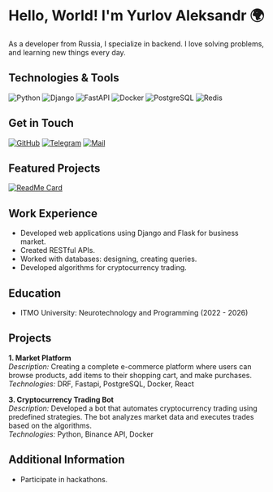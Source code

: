 <!--
**AlexYrlv/AlexYrlv** is a ✨ _special_ ✨ repository because its `README.md` (this file) appears on your GitHub profile.

Here are some ideas to get you started:

- 🔭 I’m currently working on ...
- 🌱 I’m currently learning ...
- 👯 I’m looking to collaborate on ...
- 🤔 I’m looking for help with ...
- 💬 Ask me about ...
- 📫 How to reach me: ...
- 😄 Pronouns: ...
- ⚡ Fun fact: ...
--> 

# Hello, World! I'm Yurlov Aleksandr 🌍

As a developer from Russia, I specialize in backend. I love solving problems, and learning new things every day. 

## Technologies & Tools

![Python](https://img.shields.io/badge/-Python-000?&logo=python)
![Django](https://img.shields.io/badge/-Django-000?&logo=django)
![FastAPI](https://img.shields.io/badge/-FastAPI-000?&logo=fastapi)
![Docker](https://img.shields.io/badge/-Docker-000?&logo=docker)
![PostgreSQL](https://img.shields.io/badge/-PostgreSQL-000?&logo=postgresql)
![Redis](https://img.shields.io/badge/-Redis-000?&logo=redis)


## Get in Touch

[![GitHub](https://img.shields.io/badge/GitHub-000?&logo=github)](https://github.com/AlexYrlv)
[![Telegram](https://img.shields.io/badge/Telegram-000?&logo=telegram)](https://t.me/JohnSliver)
[![Mail](https://img.shields.io/badge/Gmail-000?&logo=gmail)](mailto:sasha.yur@mail.ru)

## Featured Projects

[![ReadMe Card](https://github-readme-stats.vercel.app/api/pin/?username=AlexYrlv&repo=media-finder)](https://github.com/AlexYrlv/media-finder)


## Work Experience

- Developed web applications using Django and Flask for business market.
- Created RESTful APIs.
- Worked with databases: designing, creating queries.
- Developed algorithms for cryptocurrency trading.

## Education

- ITMO University: Neurotechnology and Programming (2022 - 2026)

## Projects

**1. Market Platform**  
_Description:_ Creating a complete e-commerce platform where users can browse products, add items to their shopping cart, and make purchases.  
_Technologies:_ DRF, Fastapi, PostgreSQL, Docker, React

**3. Cryptocurrency Trading Bot**  
_Description:_ Developed a bot that automates cryptocurrency trading using predefined strategies. The bot analyzes market data and executes trades based on the algorithms.  
_Technologies:_ Python, Binance API, Docker

## Additional Information

- Participate in hackathons.

